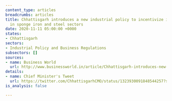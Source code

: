 ```yaml
---
content_type: articles
breadcrumbs: articles
title: Chhattisgarh introduces a new industrial policy to incentivize investments
  in sponge iron and steel sectors
date: 2020-11-11 05:00:00 +0000
states:
- Chhattisgarh
sectors:
- Industrial Policy and Business Regulations
subsectors: []
sources:
- name: Business World
  url: http://www.businessworld.in/article/Chhattisgarh-introduces-new-industrial-policy-for-investment-in-sponge-iron-steel-sector-/04-11-2020-339289/
details:
- name: Chief Minister's Tweet
  url: https://twitter.com/ChhattisgarhCMO/status/1323930091848544257?s=20
is_analysis: false

---
```

